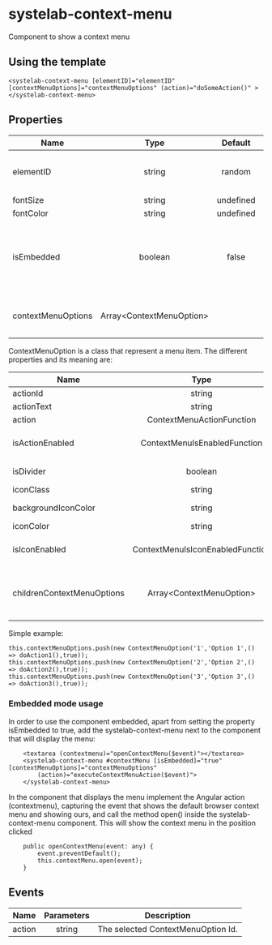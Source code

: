 # systelab-context-menu

Component to show a context menu

## Using the template
```
<systelab-context-menu [elementID]="elementID" [contextMenuOptions]="contextMenuOptions" (action)="doSomeAction()" ></systelab-context-menu>
```

## Properties

| Name | Type | Default | Description |
| ---- |:----:|:-------:| ----------- |
| elementID | string | random | Context Menu Identifier. Default a random auto generated. |
| fontSize | string | undefined | Font size. |
| fontColor | string | undefined | Font color. |
| isEmbedded | boolean | false | Hides the three dots button. To use as an embedded context menu in other components, such as textAreas, inputs, etc. |
| contextMenuOptions | Array&lt;ContextMenuOption&gt; || An array of ContextMenuOptions objects representing the menu items. |


ContextMenuOption is a class that represent a menu item. The different properties and its meaning are:


| Name | Type | Description |
| ---- |:----------:| ------------|
| actionId | string | Unique ID |
| actionText | string | Text to display |
| action | ContextMenuActionFunction | Function to execute|
| isActionEnabled | ContextMenuIsEnabledFunction | Function returns true is menu option is enabled |
| isDivider | boolean | Display a divider line |
| iconClass | string | Icon to display |
| backgroundIconColor | string | Icon background color |
| iconColor | string | Icon color |
| isIconEnabled | ContextMenuIsIconEnabledFunction |  Function should return true if icon is enabled |
| childrenContextMenuOptions | Array&lt;ContextMenuOption&gt; | Array of ContextMenuOption to display as children for this option |



Simple example:

```
this.contextMenuOptions.push(new ContextMenuOption('1','Option 1',() => doAction1(),true));
this.contextMenuOptions.push(new ContextMenuOption('2','Option 2',() => doAction2(),true));
this.contextMenuOptions.push(new ContextMenuOption('3','Option 3',() => doAction3(),true));
```


### Embedded mode usage

In order to use the component embedded, apart from setting the property isEmbedded to true, add the systelab-context-menu next to the component that will display the menu:

```
    <textarea (contextmenu)="openContextMenu($event)"></textarea>
    <systelab-context-menu #contextMenu [isEmbedded]="true" [contextMenuOptions]="contextMenuOptions"
        (action)="executeContextMenuAction($event)">
    </systelab-context-menu>
```

In the component that displays the menu implement the Angular action (contextmenu), capturing the event that shows the default browser context menu and showing ours,
and call the method open() inside the systelab-context-menu component. This will show the context menu in the position clicked

```
    public openContextMenu(event: any) {
        event.preventDefault();
        this.contextMenu.open(event);
    }
```

## Events

| Name | Parameters | Description |
| ---- |:----------:| ------------|
| action | string |The selected ContextMenuOption Id. |

